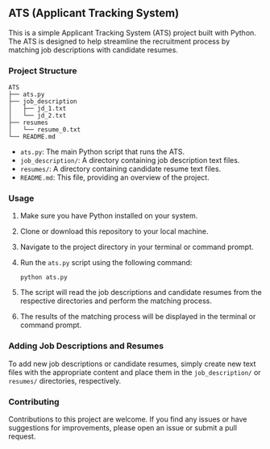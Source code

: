 ## ATS (Applicant Tracking System)

This is a simple Applicant Tracking System (ATS) project built with Python. The ATS is designed to help streamline the recruitment process by matching job descriptions with candidate resumes.

### Project Structure

```
ATS
├── ats.py
├── job_description
│   ├── jd_1.txt
│   └── jd_2.txt
├── resumes
│   └── resume_0.txt
└── README.md
```

- `ats.py`: The main Python script that runs the ATS.
- `job_description/`: A directory containing job description text files.
- `resumes/`: A directory containing candidate resume text files.
- `README.md`: This file, providing an overview of the project.

### Usage

1. Make sure you have Python installed on your system.
2. Clone or download this repository to your local machine.
3. Navigate to the project directory in your terminal or command prompt.
4. Run the `ats.py` script using the following command:

   ```
   python ats.py
   ```

5. The script will read the job descriptions and candidate resumes from the respective directories and perform the matching process.
6. The results of the matching process will be displayed in the terminal or command prompt.

### Adding Job Descriptions and Resumes

To add new job descriptions or candidate resumes, simply create new text files with the appropriate content and place them in the `job_description/` or `resumes/` directories, respectively.

### Contributing

Contributions to this project are welcome. If you find any issues or have suggestions for improvements, please open an issue or submit a pull request.
